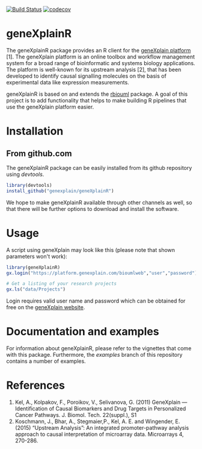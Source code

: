 [![Build Status](https://travis-ci.org/genexplain/geneXplainR.svg?branch=master)](https://travis-ci.org/genexplain/geneXplainR)
[![codecov](https://codecov.io/gh/genexplain/geneXplainR/branch/master/graph/badge.svg)](https://codecov.io/gh/genexplain/geneXplainR)

# geneXplainR

The geneXplainR package provides an R client for the 
[geneXplain platform](http://genexplain.com/genexplain-platform/) [1]. 
The geneXplain platform is an online toolbox and workflow management 
system for a broad range of bioinformatic and systems biology applications.
The platform is well-known for its upstream analysis [2], that has been
developed to identify causal signalling molecules on the basis of experimental data
like expression measurements.

geneXplainR is based on and extends the [rbiouml](https://cran.r-project.org/package=rbiouml) package.
A goal of this project is to add functionality that helps to make building R pipelines that use the geneXplain platform easier.

# Installation

## From github.com

The geneXplainR package can be easily installed from its github repository using *devtools*.

```R
library(devtools)
install_github("genexplain/geneXplainR")
```

We hope to make geneXplainR available through other channels as well, so that there will be further options
to download and install the software. 

# Usage

A script using geneXplain may look like this (please note that shown parameters won't work):

```R
library(geneXplainR)
gx.login("https://platform.genexplain.com/bioumlweb","user","password"),

# Get a listing of your research projects
gx.ls("data/Projects")
```

Login requires valid user name and password which can be obtained for free on the
[geneXplain website](http://genexplain.com/genexplain-platform-registration/).

# Documentation and examples

For information about geneXplainR, please refer to the vignettes that come with this package. Furthermore, the *examples* branch of this repository contains a number of examples.

# References

1. Kel, A., Kolpakov, F., Poroikov, V., Selivanova, G. (2011) GeneXplain — Identification of Causal Biomarkers and Drug Targets in Personalized Cancer Pathways. J. Biomol. Tech. 22(suppl.), S1
2. Koschmann, J., Bhar, A., Stegmaier,P., Kel, A. E. and Wingender, E. (2015) “Upstream Analysis”: An integrated promoter-pathway analysis approach to causal interpretation of microarray data. Microarrays 4, 270-286.
